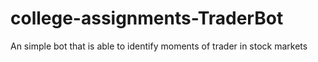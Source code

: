 # college-assignments-TraderBot
An simple bot that is able to identify moments of trader in stock markets
